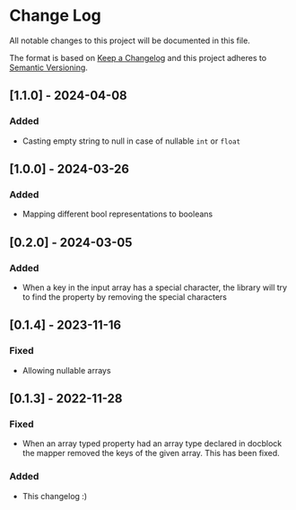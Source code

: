 # Change Log

All notable changes to this project will be documented in this file.

The format is based on [Keep a Changelog](http://keepachangelog.com/)
and this project adheres to [Semantic Versioning](http://semver.org/).

## [1.1.0] - 2024-04-08

### Added
- Casting empty string to null in case of nullable `int` or `float`


## [1.0.0] - 2024-03-26

### Added
- Mapping different bool representations to booleans


## [0.2.0] - 2024-03-05

### Added
- When a key in the input array has a special character, the library will try to find the property by removing the special characters

## [0.1.4] - 2023-11-16

### Fixed

- Allowing nullable arrays


## [0.1.3] - 2022-11-28

### Fixed

- When an array typed property had an array type declared in docblock the mapper removed the keys of the given array. This has been fixed.

### Added

- This changelog :)
